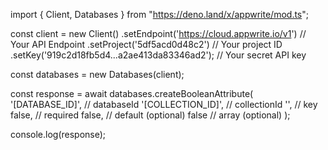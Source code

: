 import { Client, Databases } from "https://deno.land/x/appwrite/mod.ts";

const client = new Client()
    .setEndpoint('https://cloud.appwrite.io/v1') // Your API Endpoint
    .setProject('5df5acd0d48c2') // Your project ID
    .setKey('919c2d18fb5d4...a2ae413da83346ad2'); // Your secret API key

const databases = new Databases(client);

const response = await databases.createBooleanAttribute(
    '[DATABASE_ID]', // databaseId
    '[COLLECTION_ID]', // collectionId
    '', // key
    false, // required
    false, // default (optional)
    false // array (optional)
);

console.log(response);
